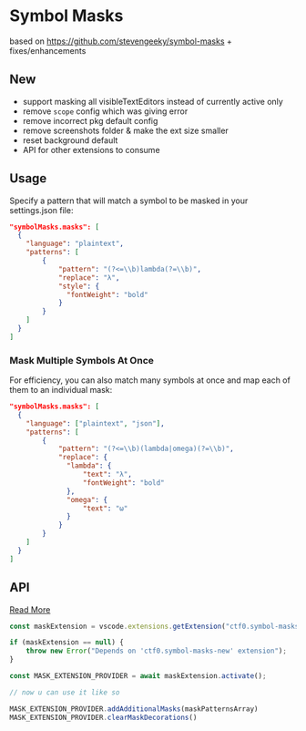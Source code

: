 # Symbol Masks

based on https://github.com/stevengeeky/symbol-masks + fixes/enhancements

## New

- support masking all visibleTextEditors instead of currently active only
- remove `scope` config which was giving error
- remove incorrect pkg default config
- remove screenshots folder & make the ext size smaller
- reset background default
- API for other extensions to consume

## Usage

Specify a pattern that will match a symbol to be masked in your settings.json file:

```json
"symbolMasks.masks": [
  {
    "language": "plaintext",
    "patterns": [
        {
            "pattern": "(?<=\\b)lambda(?=\\b)",
            "replace": "λ",
            "style": {
              "fontWeight": "bold"
            }
        }
    ]
  }
]
```

### Mask Multiple Symbols At Once

For efficiency, you can also match many symbols at once and map each of them to an individual mask:

```json
"symbolMasks.masks": [
  {
    "language": ["plaintext", "json"],
    "patterns": [
        {
            "pattern": "(?<=\\b)(lambda|omega)(?=\\b)",
            "replace": {
              "lambda": {
                  "text": "λ",
                  "fontWeight": "bold"
              },
              "omega": {
                  "text": "ω"
              }
            }
        }
    ]
  }
]
```

## API

[Read More](https://code.visualstudio.com/api/references/vscode-api#extensions)

```js
const maskExtension = vscode.extensions.getExtension("ctf0.symbol-masks-new");

if (maskExtension == null) {
    throw new Error("Depends on 'ctf0.symbol-masks-new' extension");
}

const MASK_EXTENSION_PROVIDER = await maskExtension.activate();

// now u can use it like so

MASK_EXTENSION_PROVIDER.addAdditionalMasks(maskPatternsArray)
MASK_EXTENSION_PROVIDER.clearMaskDecorations()
```
